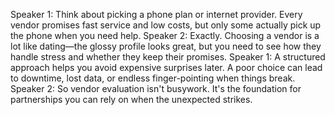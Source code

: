 Speaker 1: Think about picking a phone plan or internet provider. Every vendor promises fast service and low costs, but only some actually pick up the phone when you need help.
Speaker 2: Exactly. Choosing a vendor is a lot like dating—the glossy profile looks great, but you need to see how they handle stress and whether they keep their promises.
Speaker 1: A structured approach helps you avoid expensive surprises later. A poor choice can lead to downtime, lost data, or endless finger-pointing when things break.
Speaker 2: So vendor evaluation isn't busywork. It's the foundation for partnerships you can rely on when the unexpected strikes.
